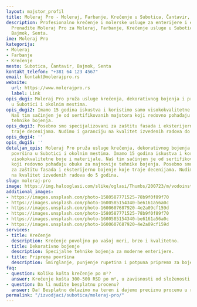 ```yaml
---
layout: majstor_profil
title: Moleraj Pro - Moleraj, Farbanje, Krečenje u Subotica, Čantavir, Bajmok, Senta
description: Profesionalno krečenje i molerske usluge za enterijere i eksterijere.
  Pronađite Moleraj Pro za Moleraj, Farbanje, Krečenje usluge u Subotica, Čantavir,
  Bajmok, Senta.
ime: Moleraj Pro
kategorija:
- Moleraj
- Farbanje
- Krečenje
mesto: Subotica, Čantavir, Bajmok, Senta
kontakt_telefon: "+381 64 123 4567"
email: kontakt@molerajpro.rs
website:
  url: https://www.molerajpro.rs
  label: Link
opis_dugi: Moleraj Pro pruža usluge krečenja, dekorativnog bojenja i pripreme površina
  u Subotici i okolnim mestima.
opis_dugi2: Imamo 15 godina iskustva i koristimo samo visokokvalitetne boje i materijale.
  Naš tim sačinjen je od sertifikovanih majstora koji redovno pohađaju obuke za najnovije
  tehnike bojenja.
opis_dugi3: Posebno smo specijalizovani za zaštitu fasada i eksterijerno bojenje koje
  traje decenijama. Nudimo i garanciju na kvalitet izvedenih radova do 5 godina.
opis_dugi4: ''
opis_dugi5: ''
detaljan_opis: Moleraj Pro pruža usluge krečenja, dekorativnog bojenja i pripreme
  površina u Subotici i okolnim mestima. Imamo 15 godina iskustva i koristimo samo
  visokokvalitetne boje i materijale. Naš tim sačinjen je od sertifikovanih majstora
  koji redovno pohađaju obuke za najnovije tehnike bojenja. Posebno smo specijalizovani
  za zaštitu fasada i eksterijerno bojenje koje traje decenijama. Nudimo i garanciju
  na kvalitet izvedenih radova do 5 godina.
slug: moleraj-pro
image: https://img.halooglasi.com/slike/oglasi/Thumbs/200723/m/vodoinstalater-zemun-5425635765656-71792132541.jpg
additional_images:
- https://images.unsplash.com/photo-1580587771525-78b9f0f89f70
- https://images.unsplash.com/photo-1600585154340-be6161a56a0c
- https://images.unsplash.com/photo-1600607687920-4e2a09cf159d
- https://images.unsplash.com/photo-1580587771525-78b9f0f89f70
- https://images.unsplash.com/photo-1600585154340-be6161a56a0c
- https://images.unsplash.com/photo-1600607687920-4e2a09cf159d
services:
- title: Krečenje
  description: Krečenje povoljno po vašoj meri, brzo i kvalitetno.
- title: Dekorativno bojenje
  description: Specijalne tehnike bojenja za moderne enterijere.
- title: Priprema površina
  description: Šmirglanje, punjenje rupetina i potpuna priprema za bojenje.
faq:
- question: Koliko košta krečenje po m²?
  answer: Krečenje košta 300-500 RSD po m², u zavisnosti od složenosti površine.
- question: Da li nudite besplatnu procenu?
  answer: Da! Besplatno dolazimo na teren i dajemo preciznu procenu u roku od 24h.
permalink: "/izvodjaci/subotica/moleraj-pro/"
---
```


